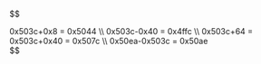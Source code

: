 $$
<div>
0x503c+0x8 = 0x5044 \\
0x503c-0x40 = 0x4ffc \\
0x503c+64 = 0x503c+0x40 = 0x507c \\
0x50ea-0x503c = 0x50ae
</div>
$$

